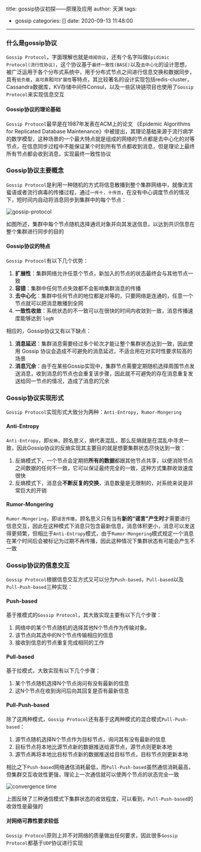 title: gossip协议初探——原理及应用
author: 天渊
tags:
  - gossip
categories: []
date: 2020-09-13 11:48:00
---
### 什么是gossip协议
`Gossip Protocol`，字面理解也就是`绯闻协议`，还有个名字叫做`Epidimic Protocol(流行性协议)`，这个协议基于`最终一致性(BASE)`以及`去中心化`的设计思想，被广泛运用于各个分布式系统中，用于分布式节点之间进行信息交换和数据同步，具有`低负载`，`高可靠`和`可扩展性`等特点，其比较著名的设计实现包括redis-cluster，Cassandra数据库，KV存储中间件Consul，以及一些区块链项目也使用了`Gossip Protocol`来实现信息交互
<!--more-->

#### Gossip协议的理论基础
`Gossip Protocol`最早是在1987年发表在ACM上的论文 《Epidemic Algorithms for Replicated Database Maintenance》中被提出，其理论基础来源于流行病学的数学模型，这种场景的一个最大特点就是组成的网络的节点都是去中心化的对等节点，在信息同步过程中不能保证某个时刻所有节点都收到消息，但是理论上最终所有节点都会收到消息，实现最终一致性协议

### Gossip协议主要概念
`Gossip Protocol`是利用一种随机的方式将信息散播到整个集群网络中，就像流言蜚语或者流行病毒的传播过程，通过`一传十，十传百`，在没有中心调度节点的情况下，短时间内自动将消息同步到集群中的每个节点：

![gossip-protocol](http://img.mantian.site/Snipaste_2020-09-13_11-49-46.png)

如图所述，集群中每个节点随机选择通讯对象并向其发送信息，以达到共识信息在整个集群进行同步的目的

#### Gossip协议的特点

`Gossip Protocol`有以下几个优势：

1. **扩展性**：集群网络允许任意个节点，新加入的节点的状态最终会与其他节点一致
2. **容错**：集群中任何节点失效都不会影响集群消息的传播
3. **去中心化**：集群中任何节点的地位都是对等的，只要网络是连通的，任意一个节点就可以把消息散播到全网
4. **一致性收敛**：系统状态的不一致可以在很快的时间内收敛到一致，消息传播速度能够达到 `logN`

相应的，Gossip协议又有以下缺点：

1. **消息延迟**：集群消息需要经过多个轮次才能让整个集群状态达到一致，因此使用 Gossip 协议会造成不可避免的消息延迟，不适合用在对实时性要求较高的场景
2. **消息冗余**：由于在某些Gossip实现中，集群节点需要定期随机选择周围节点发送消息，收到消息的节点也会重复该步骤，因此就不可避免的存在消息重复发送给同一节点的情况，造成了消息的冗余

### Gossip协议实现形式

`Gossip Protocol`实现形式大致分为两种：`Anti-Entropy`，`Rumor-Mongering`

#### Anti-Entropy

`Anti-Entropy`，即`反熵`，顾名思义，熵代表混乱，那么反熵就是在混乱中寻求一致，因此Gossip协议的反熵实现其主要目的就是想要集群状态尽快达到一致：

1. 反熵模式下，一个节点会定期把**所有的数据**都跟其他节点共享，以便消除节点之间数据的任何不一致，它可以保证最终完全的一致，这种方式集群收敛速度很快
2. 反熵模式下，消息会**不断反复的交换**，消息数量是无限制的，对系统来说是非常巨大的开销

#### Rumor-Mongering

`Rumor-Mongering`，即`谣言传播`，顾名思义只有当有**新的“谣言”产生时**才需要进行信息交互，因此在这种模式下消息只包含最新信息，消息体积更小，消息可以发送得更频繁，但相比于`Anti-Entropy`模式，由于`Rumor-Mongering`模式规定一个消息在某个时间后会被标记为过期不再传播，因此这种情况下集群状态有可能会产生不一致

### Gossip协议的信息交互

`Gossip Protocol`根据信息交互方式又可以分为`Push-based`，`Pull-based`以及`Pull-Push-based`三种实现：

#### Push-based
基于推模式的`Gossip Protocol`，其大致实现主要有以下几个步骤：
1. 网络中的某个节点随机的选择其他N个节点作为传输对象。
2. 该节点向其选中的N个节点传输相应的信息
3. 接收到信息的节点重复完成相同的工作

#### Pull-based
基于拉模式，大致实现有以下几个步骤：
1. 某个节点随机选择N个节点询问有没有最新的信息
2. 这N个节点在收到询问后向其回复是否有最新信息

#### Pull-Push-based

除了这两种模式，`Gossip Protocol`还有基于这两种模式的混合模式`Pull-Push-based`：

1. 源节点随机选择N个节点作为目标节点，询问其有没有最新的信息
2. 目标节点将本地比源节点新的数据推送给源节点，源节点则更新本地
3. 源节点再将本地比目标节点新的数据推送给目标节点，目标节点则更新本地

相比之下`Push-based`网络通信消耗最低，而`Pull-Push-based`虽然通信消耗最高，但集群交互收敛性更强，理论上一次通信就可以使两个节点的状态完全一致

![convergence time](http://img.mantian.site/Snipaste_2020-09-13_11-52-08.png	)

上图反映了三种通信模式下集群状态的收敛程度，可以看到，`Pull-Push-based`的收敛性是最强的

#### 对网络可靠性要求较低
`Gossip Protocol`原则上并不对网络的质量做出任何要求，因此很多`Gossip Protocol`都基于`UDP`协议进行实现